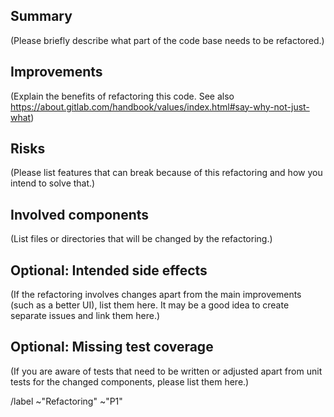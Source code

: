 ## Summary

(Please briefly describe what part of the code base needs to be refactored.)

## Improvements

(Explain the benefits of refactoring this code.
See also https://about.gitlab.com/handbook/values/index.html#say-why-not-just-what)

## Risks

(Please list features that can break because of this refactoring and how you intend to solve that.)

## Involved components

(List files or directories that will be changed by the refactoring.)

## Optional: Intended side effects

(If the refactoring involves changes apart from the main improvements (such as a better UI), list them here.
It may be a good idea to create separate issues and link them here.)


## Optional: Missing test coverage

(If you are aware of tests that need to be written or adjusted apart from unit tests for the changed components,
please list them here.)

/label ~"Refactoring" ~"P1"